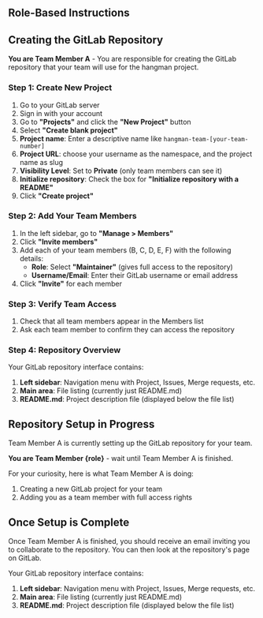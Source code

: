 ## Role-Based Instructions

<!-- ROLE: A -->
## Creating the GitLab Repository

**You are Team Member A** - You are responsible for creating the GitLab repository that your team will use for the hangman project.


### Step 1: Create New Project

1. Go to your GitLab server
2. Sign in with your account
3. Go to **"Projects"** and click the **"New Project"** button
4. Select **"Create blank project"**
5. **Project name**: Enter a descriptive name like `hangman-team-[your-team-number]`
6. **Project URL**: choose your username as the namespace, and the project name as slug
6. **Visibility Level**: Set to **Private** (only team members can see it)
7. **Initialize repository**: Check the box for **"Initialize repository with a README"**
8. Click **"Create project"**

### Step 2: Add Your Team Members

1. In the left sidebar, go to **"Manage > Members"**
2. Click **"Invite members"**
3. Add each of your team members (B, C, D, E, F) with the following details:
   - **Role**: Select **"Maintainer"** (gives full access to the repository)
   - **Username/Email**: Enter their GitLab username or email address
4. Click **"Invite"** for each member

### Step 3: Verify Team Access

1. Check that all team members appear in the Members list
2. Ask each team member to confirm they can access the repository

### Step 4: Repository Overview

Your GitLab repository interface contains:

1. **Left sidebar**: Navigation menu with Project, Issues, Merge requests, etc.
2. **Main area**: File listing (currently just README.md)
3. **README.md**: Project description file (displayed below the file list)

<!-- /ROLE: A -->

<!-- ROLE: B,C,D,E,F -->
## Repository Setup in Progress

Team Member A is currently setting up the GitLab repository for your team.

**You are Team Member {role}** - wait until Team Member A is finished.

For your curiosity, here is what Team Member A is doing:
1. Creating a new GitLab project for your team
2. Adding you as a team member with full access rights

## Once Setup is Complete

Once Team Member A is finished, you should receive an email inviting you to collaborate to the repository.
You can then look at the repository's page on GitLab.

Your GitLab repository interface contains:

1. **Left sidebar**: Navigation menu with Project, Issues, Merge requests, etc.
2. **Main area**: File listing (currently just README.md)
3. **README.md**: Project description file (displayed below the file list)
<!-- /ROLE: B,C,D,E,F -->